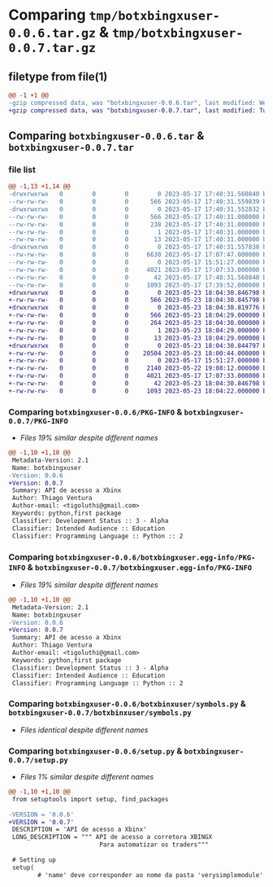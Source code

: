 # Comparing `tmp/botxbingxuser-0.0.6.tar.gz` & `tmp/botxbingxuser-0.0.7.tar.gz`

## filetype from file(1)

```diff
@@ -1 +1 @@
-gzip compressed data, was "botxbingxuser-0.0.6.tar", last modified: Wed May 17 17:40:31 2023, max compression
+gzip compressed data, was "botxbingxuser-0.0.7.tar", last modified: Tue May 23 18:04:30 2023, max compression
```

## Comparing `botxbingxuser-0.0.6.tar` & `botxbingxuser-0.0.7.tar`

### file list

```diff
@@ -1,13 +1,14 @@
-drwxrwxrwx   0        0        0        0 2023-05-17 17:40:31.560840 botxbingxuser-0.0.6/
--rw-rw-rw-   0        0        0      566 2023-05-17 17:40:31.559839 botxbingxuser-0.0.6/PKG-INFO
-drwxrwxrwx   0        0        0        0 2023-05-17 17:40:31.552832 botxbingxuser-0.0.6/botxbingxuser.egg-info/
--rw-rw-rw-   0        0        0      566 2023-05-17 17:40:31.000000 botxbingxuser-0.0.6/botxbingxuser.egg-info/PKG-INFO
--rw-rw-rw-   0        0        0      238 2023-05-17 17:40:31.000000 botxbingxuser-0.0.6/botxbingxuser.egg-info/SOURCES.txt
--rw-rw-rw-   0        0        0        1 2023-05-17 17:40:31.000000 botxbingxuser-0.0.6/botxbingxuser.egg-info/dependency_links.txt
--rw-rw-rw-   0        0        0       13 2023-05-17 17:40:31.000000 botxbingxuser-0.0.6/botxbingxuser.egg-info/top_level.txt
-drwxrwxrwx   0        0        0        0 2023-05-17 17:40:31.557838 botxbingxuser-0.0.6/botxbinxuser/
--rw-rw-rw-   0        0        0     6630 2023-05-17 17:07:47.000000 botxbingxuser-0.0.6/botxbinxuser/PrincipalMetodos.py
--rw-rw-rw-   0        0        0        0 2023-05-17 15:51:27.000000 botxbingxuser-0.0.6/botxbinxuser/__init__.py
--rw-rw-rw-   0        0        0     4021 2023-05-17 17:07:33.000000 botxbingxuser-0.0.6/botxbinxuser/symbols.py
--rw-rw-rw-   0        0        0       42 2023-05-17 17:40:31.560840 botxbingxuser-0.0.6/setup.cfg
--rw-rw-rw-   0        0        0     1093 2023-05-17 17:39:52.000000 botxbingxuser-0.0.6/setup.py
+drwxrwxrwx   0        0        0        0 2023-05-23 18:04:30.846798 botxbingxuser-0.0.7/
+-rw-rw-rw-   0        0        0      566 2023-05-23 18:04:30.845798 botxbingxuser-0.0.7/PKG-INFO
+drwxrwxrwx   0        0        0        0 2023-05-23 18:04:30.819776 botxbingxuser-0.0.7/botxbingxuser.egg-info/
+-rw-rw-rw-   0        0        0      566 2023-05-23 18:04:29.000000 botxbingxuser-0.0.7/botxbingxuser.egg-info/PKG-INFO
+-rw-rw-rw-   0        0        0      264 2023-05-23 18:04:30.000000 botxbingxuser-0.0.7/botxbingxuser.egg-info/SOURCES.txt
+-rw-rw-rw-   0        0        0        1 2023-05-23 18:04:29.000000 botxbingxuser-0.0.7/botxbingxuser.egg-info/dependency_links.txt
+-rw-rw-rw-   0        0        0       13 2023-05-23 18:04:29.000000 botxbingxuser-0.0.7/botxbingxuser.egg-info/top_level.txt
+drwxrwxrwx   0        0        0        0 2023-05-23 18:04:30.844797 botxbingxuser-0.0.7/botxbinxuser/
+-rw-rw-rw-   0        0        0    20504 2023-05-23 18:00:44.000000 botxbingxuser-0.0.7/botxbinxuser/PrincipalMetodos.py
+-rw-rw-rw-   0        0        0        0 2023-05-17 15:51:27.000000 botxbingxuser-0.0.7/botxbinxuser/__init__.py
+-rw-rw-rw-   0        0        0     2140 2023-05-22 19:08:12.000000 botxbingxuser-0.0.7/botxbinxuser/responses.py
+-rw-rw-rw-   0        0        0     4021 2023-05-17 17:07:33.000000 botxbingxuser-0.0.7/botxbinxuser/symbols.py
+-rw-rw-rw-   0        0        0       42 2023-05-23 18:04:30.846798 botxbingxuser-0.0.7/setup.cfg
+-rw-rw-rw-   0        0        0     1093 2023-05-23 18:04:22.000000 botxbingxuser-0.0.7/setup.py
```

### Comparing `botxbingxuser-0.0.6/PKG-INFO` & `botxbingxuser-0.0.7/PKG-INFO`

 * *Files 19% similar despite different names*

```diff
@@ -1,10 +1,10 @@
 Metadata-Version: 2.1
 Name: botxbingxuser
-Version: 0.0.6
+Version: 0.0.7
 Summary: API de acesso a Xbinx
 Author: Thiago Ventura
 Author-email: <tigoluthi@gmail.com>
 Keywords: python,first package
 Classifier: Development Status :: 3 - Alpha
 Classifier: Intended Audience :: Education
 Classifier: Programming Language :: Python :: 2
```

### Comparing `botxbingxuser-0.0.6/botxbingxuser.egg-info/PKG-INFO` & `botxbingxuser-0.0.7/botxbingxuser.egg-info/PKG-INFO`

 * *Files 19% similar despite different names*

```diff
@@ -1,10 +1,10 @@
 Metadata-Version: 2.1
 Name: botxbingxuser
-Version: 0.0.6
+Version: 0.0.7
 Summary: API de acesso a Xbinx
 Author: Thiago Ventura
 Author-email: <tigoluthi@gmail.com>
 Keywords: python,first package
 Classifier: Development Status :: 3 - Alpha
 Classifier: Intended Audience :: Education
 Classifier: Programming Language :: Python :: 2
```

### Comparing `botxbingxuser-0.0.6/botxbinxuser/symbols.py` & `botxbingxuser-0.0.7/botxbinxuser/symbols.py`

 * *Files identical despite different names*

### Comparing `botxbingxuser-0.0.6/setup.py` & `botxbingxuser-0.0.7/setup.py`

 * *Files 1% similar despite different names*

```diff
@@ -1,10 +1,10 @@
 from setuptools import setup, find_packages
 
-VERSION = '0.0.6' 
+VERSION = '0.0.7' 
 DESCRIPTION = 'API de acesso a Xbinx'
 LONG_DESCRIPTION = """ API de acesso a corretora XBINGX
                         Para automatizar os traders"""
 
 # Setting up
 setup(
        # 'name' deve corresponder ao nome da pasta 'verysimplemodule'
```

